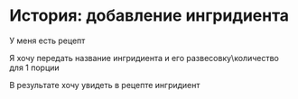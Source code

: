 # История: добавление ингридиента

У меня есть рецепт

Я хочу передать название ингридиента и его развесовку\количество для 1 порции

В результате хочу увидеть в рецепте ингридиент